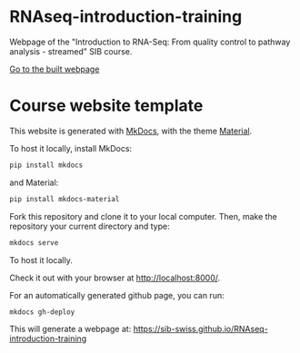 # RNAseq-introduction-training

Webpage of the "Introduction to RNA-Seq: From quality control to pathway analysis - streamed" SIB course.

[Go to the built webpage](https://sib-swiss.github.io/RNAseq-introduction-training/)




# Course website template

This website is generated with [MkDocs](https://www.mkdocs.org/), with the theme [Material](https://squidfunk.github.io/mkdocs-material/).

To host it locally, install MkDocs:
```bash
pip install mkdocs
```

and Material:
```bash
pip install mkdocs-material
```

Fork this repository and clone it to your local computer. Then, make the repository your current directory and type:

```bash
mkdocs serve
```

To host it locally.

Check it out with your browser at [http://localhost:8000/](http://localhost:8000/).

For an automatically generated github page, you can run:

```sh
mkdocs gh-deploy
```

This will generate a webpage at:
https://sib-swiss.github.io/RNAseq-introduction-training
